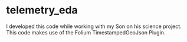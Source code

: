 # telemetry_eda
I developed this code while working with my Son on his science project.   This code makes use of the Folium TimestampedGeoJson Plugin.   
